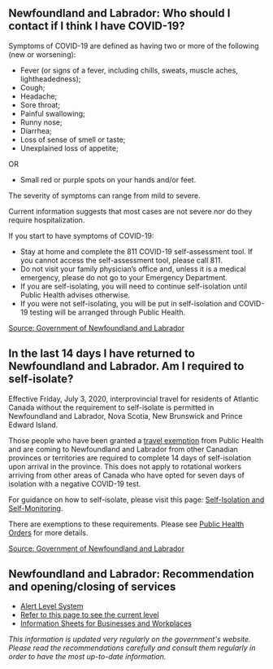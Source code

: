 ## Newfoundland and Labrador: Who should I contact if I think I have COVID-19?

Symptoms of COVID-19 are defined as having two or more of the following (new or worsening):

- Fever (or signs of a fever, including chills, sweats, muscle aches, lightheadedness);
- Cough;
- Headache;
- Sore throat;
- Painful swallowing;
- Runny nose;
- Diarrhea;
- Loss of sense of smell or taste;
- Unexplained loss of appetite;

OR

- Small red or purple spots on your hands and/or feet.

The severity of symptoms can range from mild to severe.

Current information suggests that most cases are not severe nor do they require hospitalization.

If you start to have symptoms of COVID-19:

- Stay at home and complete the 811 COVID-19 self-assessment tool. If you cannot access the self-assessment tool, please call 811.
- Do not visit your family physician’s office and, unless it is a medical emergency, please do not go to your Emergency Department.
- If you are self-isolating, you will need to continue self-isolation until Public Health advises otherwise.
- If you were not self-isolating, you will be put in self-isolation and COVID-19 testing will be arranged through Public Health.

[Source: Government of Newfoundland and Labrador](https://www.gov.nl.ca/covid-19/covid-19-symptoms-treatment/)

## In the last 14 days I have returned to Newfoundland and Labrador. Am I required to self-isolate?

Effective Friday, July 3, 2020, interprovincial travel for residents of Atlantic Canada without the requirement to self-isolate is permitted in Newfoundland and Labrador, Nova Scotia, New Brunswick and Prince Edward Island.

Those people who have been granted a [travel exemption](https://www.gov.nl.ca/covid-19/travel-restrictions/) from Public Health and are coming to Newfoundland and Labrador from other Canadian provinces or territories are required to complete 14 days of self-isolation upon arrival in the province. This does not apply to rotational workers arriving from other areas of Canada who have opted for seven days of isolation with a negative COVID-19 test.

For guidance on how to self-isolate, please visit this page: [Self-Isolation and Self-Monitoring](https://www.gov.nl.ca/covid-19/individuals-and-households/self-isolation-and-self-monitoring/).

There are exemptions to these requirements. Please see [Public Health Orders](https://www.gov.nl.ca/covid-19/public-health-orders/) for more details.

[Source: Government of Newfoundland and Labrador](https://www.gov.nl.ca/covid-19/faqs/)

## Newfoundland and Labrador: Recommendation and opening/closing of services

- [Alert Level System](https://www.gov.nl.ca/covid-19/alert-system/)
- [Refer to this page to see the current level](https://www.gov.nl.ca/covid-19/)
- [Information Sheets for Businesses and Workplaces](https://gov.nl.ca/covid-19/information-sheets-for-businesses-and-workplaces/)

_This information is updated very regularly on the government's website. Please read the recommendations carefully and consult them regularly in order to have the most up-to-date information._
